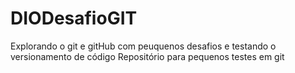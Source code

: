 # DIODesafioGIT
Explorando o git e gitHub com peuquenos desafios e testando o versionamento de código
Repositório para pequenos testes em git

